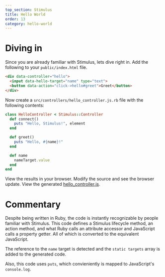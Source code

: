 ```yaml
---
top_section: Stimulus
title: Hello World
order: 13
category: hello-world
---
```


# Diving in

Since you are already familiar with Stimulus, lets dive right in.  Add the
following to your `public/index.html` file.

```html
<div data-controller="hello">
  <input data-hello-target="name" type="text">
  <button data-action="click->hello#greet">Greet</button>
</div>
```

Now create a `src/controllers/hello_controller.js.rb` file with the following
contents:

```ruby
class HelloController < Stimulus::Controller
  def connect()
    puts "Hello, Stimulus!", element
  end

  def greet()
    puts "Hello, #{name}!"
  end

  def name
    nameTarget.value
  end
end
```

View the results in your browser.  Modify the source and see the browser
update.  View the generated
[hello_controller.js](http://localhost:8080/controllers/hello_controller.js).

# Commentary

Despite being written in Ruby, the code is instantly recognizable by people
familiar with Stimulus.  This code defines a Stimulus lifecycle method, an
action method, and what Ruby calls an attribute accessor and JavaScript calls
a property getter.  All of which is converted to the equivalent JavaScript.

The reference to the `name` target is detected and the `static targets` array
is added to the generated code.

Also, this code uses `puts`, which convieniently is mapped to JavaScript's
`console.log`.
